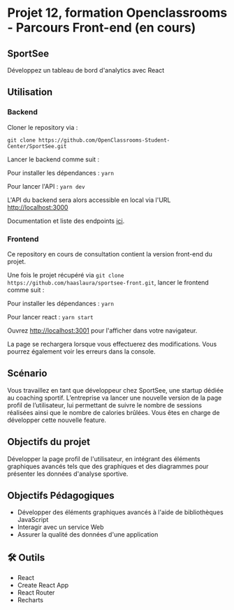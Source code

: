# Projet 12, formation Openclassrooms - Parcours Front-end (en cours)
## SportSee
Développez un tableau de bord d'analytics avec React

## Utilisation

### Backend
Cloner le repository via :

`git clone https://github.com/OpenClassrooms-Student-Center/SportSee.git`

Lancer le backend comme suit :

Pour installer les dépendances : `yarn`

Pour lancer l'API : `yarn dev`

L'API du backend sera alors accessible en local via l'URL [http://localhost:3000](http://localhost:3000)

Documentation et liste des endpoints [ici](https://github.com/OpenClassrooms-Student-Center/SportSee?tab=readme-ov-file#1-general-information).

### Frontend
Ce repository en cours de consultation contient la version front-end du projet.

Une fois le projet récupéré via `git clone https://github.com/haaslaura/sportsee-front.git`, lancer le frontend comme suit :

Pour installer les dépendances : `yarn`

Pour lancer react : `yarn start`

Ouvrez [http://localhost:3001](http://localhost:3001) pour l'afficher dans votre navigateur.

La page se rechargera lorsque vous effectuerez des modifications. Vous pourrez également voir les erreurs dans la console.

## Scénario
Vous travaillez en tant que développeur chez SportSee, une startup dédiée au coaching sportif. L’entreprise va lancer une nouvelle version de la page profil de l’utilisateur, lui permettant de suivre le nombre de sessions réalisées ainsi que le nombre de calories brûlées. Vous êtes en charge de développer cette nouvelle feature.

## Objectifs du projet
Développer la page profil de l'utilisateur, en intégrant des éléments graphiques avancés tels que des graphiques et des diagrammes pour présenter les données d'analyse sportive.

## Objectifs Pédagogiques
- Développer des éléments graphiques avancés à l'aide de bibliothèques JavaScript
- Interagir avec un service Web
- Assurer la qualité des données d'une application

## 🛠 Outils
- React
- Create React App
- React Router
- Recharts